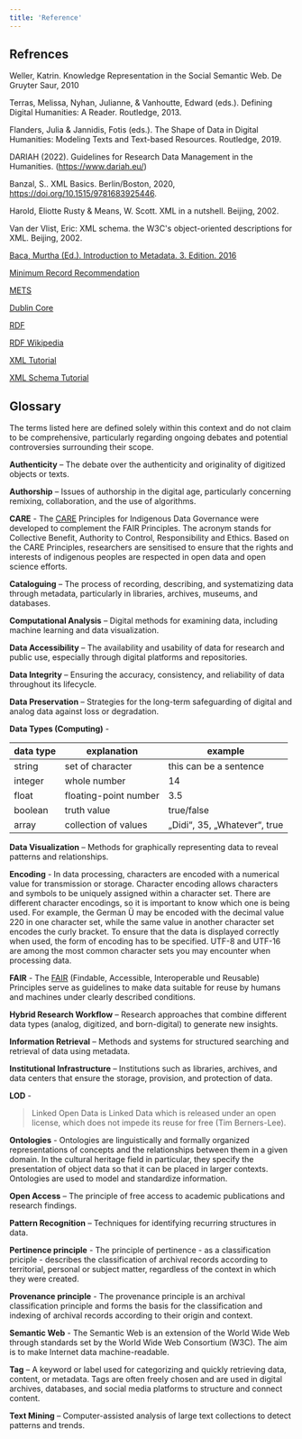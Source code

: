 ```yaml
---
title: 'Reference'
---
```


## Refrences

Weller, Katrin. Knowledge Representation in the Social Semantic Web. De Gruyter Saur, 2010

Terras, Melissa, Nyhan, Julianne, & Vanhoutte, Edward (eds.). Defining Digital Humanities: A Reader. Routledge, 2013.

Flanders, Julia & Jannidis, Fotis (eds.). The Shape of Data in Digital Humanities: Modeling Texts and Text-based Resources. Routledge, 2019.

DARIAH (2022). Guidelines for Research Data Management in the Humanities. (https://www.dariah.eu/)

Banzal, S.. XML Basics. Berlin/Boston, 2020, https://doi.org/10.1515/9781683925446.  

Harold, Eliotte Rusty & Means, W. Scott. XML in a nutshell. Beijing, 2002.  

Van der Vlist, Eric: XML schema. the W3C's object-oriented descriptions for XML. Beijing, 2002.   

[Baca, Murtha (Ed.). Introduction to Metadata. 3. Edition. 2016](https://www.getty.edu/publications/intrometadata/)  

[Minimum Record Recommendation](https://wiki.deutsche-digitale-bibliothek.de/pages/viewpage.action?pageId=218628097) 

[METS](https://www.loc.gov/standards/mets/mets-schemadocs.html)  

[Dublin Core](https://www.dublincore.org/) 

[RDF](https://www.w3.org/RDF/) 

[RDF Wikipedia](https://en.wikipedia.org/wiki/Resource_Description_Framework) 

[XML Tutorial](https://www.w3schools.com/xml/default.asp)  

[XML Schema Tutorial](https://www.w3schools.com/xml/schema_intro.asp)    
  
## Glossary


The terms listed here are defined solely within this context and do not claim to be comprehensive, particularly regarding ongoing debates and potential controversies surrounding their scope.

**Authenticity** – The debate over the authenticity and originality of digitized objects or texts.

**Authorship** – Issues of authorship in the digital age, particularly concerning remixing, collaboration, and the use of algorithms.

**CARE** - The [CARE](https://www.gida-global.org/care) Principles for Indigenous Data Governance were developed to complement the FAIR Principles. The acronym stands for Collective Benefit, Authority to Control, Responsibility and Ethics. Based on the CARE Principles, researchers are sensitised to ensure that the rights and interests of indigenous peoples are respected in open data and open science efforts.

**Cataloguing** – The process of recording, describing, and systematizing data through metadata, particularly in libraries, archives, museums, and databases.

**Computational Analysis** – Digital methods for examining data, including machine learning and data visualization.

**Data Accessibility** – The availability and usability of data for research and public use, especially through digital platforms and repositories.

**Data Integrity** – Ensuring the accuracy, consistency, and reliability of data throughout its lifecycle.

**Data Preservation** – Strategies for the long-term safeguarding of digital and analog data against loss or degradation.

**Data Types (Computing)** -   
   
| data type | explanation | example |
| ---- | ---- | ---- |
| string | set of character | this can be a sentence |
| integer | whole number | 14 |
| float | floating-point number | 3.5 |
| boolean | truth value | true/false |
| array | collection of values | „Didi“, 35, „Whatever“, true |

**Data Visualization** – Methods for graphically representing data to reveal patterns and relationships.

**Encoding** - In data processing, characters are encoded with a numerical value for transmission or storage. Character encoding allows characters and symbols to be uniquely assigned within a character set. There are different character encodings, so it is important to know which one is being used. For example, the German Ü may be encoded with the decimal value 220 in one character set, while the same value in another character set encodes the curly bracket. To ensure that the data is displayed correctly when used, the form of encoding has to be specified. UTF-8 and UTF-16 are among the most common character sets you may encounter when processing data.

**FAIR** - The [FAIR](https://www.go-fair.org/) (Findable, Accessible, Interoperable und Reusable) Principles serve as guidelines to make data suitable for reuse by humans and machines under clearly described conditions. 

**Hybrid Research Workflow** – Research approaches that combine different data types (analog, digitized, and born-digital) to generate new insights.

**Information Retrieval** – Methods and systems for structured searching and retrieval of data using metadata.

**Institutional Infrastructure** – Institutions such as libraries, archives, and data centers that ensure the storage, provision, and protection of data.

**LOD** -   
> Linked Open Data is Linked Data which is released under an open license, which does not impede its reuse for free (Tim Berners-Lee).

**Ontologies** - Ontologies are linguistically and formally organized representations of concepts and the relationships between them in a given domain. In the cultural heritage field in particular, they specify the presentation of object data so that it can be placed in larger contexts. Ontologies are used to model and standardize information.

**Open Access** – The principle of free access to academic publications and research findings.

**Pattern Recognition** – Techniques for identifying recurring structures in data.

**Pertinence principle** - The principle of pertinence - as a classification priciple - describes the classification of archival records according to territorial, personal or subject matter, regardless of the context in which they were created.

**Provenance principle** - The provenance principle is an archival classification principle and forms the basis for the classification and indexing of archival records according to their origin and context.

**Semantic Web** - The Semantic Web is an extension of the World Wide Web through standards set by the World Wide Web Consortium (W3C). The aim is to make Internet data machine-readable.  

**Tag** – A keyword or label used for categorizing and quickly retrieving data, content, or metadata. Tags are often freely chosen and are used in digital archives, databases, and social media platforms to structure and connect content.

**Text Mining** – Computer-assisted analysis of large text collections to detect patterns and trends.

